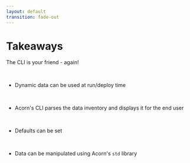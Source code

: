 ```yaml
---
layout: default
transition: fade-out
---
```


# Takeaways

The CLI is your friend - again!

<br />

- Dynamic data can be used at run/deploy time

<br />

- Acorn's CLI parses the data inventory and displays it for the end user

<br />

- Defaults can be set

<br />

- Data can be manipulated using Acorn's `std` library
